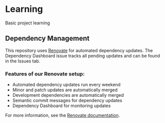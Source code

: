 # Learning
Basic project learning

## Dependency Management

This repository uses [Renovate](https://docs.renovatebot.com/) for automated dependency updates. The Dependency Dashboard issue tracks all pending updates and can be found in the Issues tab.

### Features of our Renovate setup:

- Automated dependency updates run every weekend
- Minor and patch updates are automatically merged
- Development dependencies are automatically merged
- Semantic commit messages for dependency updates
- Dependency Dashboard for monitoring updates

For more information, see the [Renovate documentation](https://docs.renovatebot.com/key-concepts/dashboard/).
